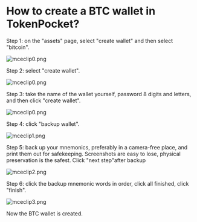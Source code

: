 # How to create a BTC wallet in TokenPocket?

 Step 1: on the "assets" page, select "create wallet" and then select "bitcoin".

![mceclip0.png](https://tokenpockethelpsupport.zendesk.com/hc/article_attachments/900001026723/mceclip0.png)

Step 2: select "create wallet".

![mceclip0.png](https://tokenpockethelpsupport.zendesk.com/hc/article_attachments/900001026743/mceclip0.png)

Step 3: take the name of the wallet yourself, password 8 digits and letters, and then click "create wallet".

![mceclip0.png](https://tokenpockethelpsupport.zendesk.com/hc/article_attachments/900001015606/mceclip0.png)

Step 4: click "backup wallet".

![mceclip1.png](https://tokenpockethelpsupport.zendesk.com/hc/article_attachments/900001026803/mceclip1.png)

Step 5: back up your mnemonics, preferably in a camera-free place, and print them out for safekeeping. Screenshots are easy to lose, physical preservation is the safest. Click "next step"after backup

![mceclip2.png](https://tokenpockethelpsupport.zendesk.com/hc/article_attachments/900001026843/mceclip2.png)

Step 6: click the backup mnemonic words in order, click all finished, click "finish".

![mceclip3.png](https://tokenpockethelpsupport.zendesk.com/hc/article_attachments/900001015626/mceclip3.png)

Now the BTC wallet is created.

